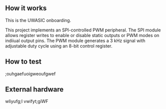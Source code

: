 <!---

This file is used to generate your project datasheet. Please fill in the information below and delete any unused
sections.

You can also include images in this folder and reference them in the markdown. Each image must be less than
512 kb in size, and the combined size of all images must be less than 1 MB.
-->

## How it works
This is the UWASIC onboarding. 

This project implements an SPI-controlled PWM peripheral. The SPI module allows register writes to enable or disable static outputs or PWM modes on indiiual output pins. The PWM module generates a 3 kHz signal with adjustable duty cycle using an 8-bit control register.

## How to test

;ouhgaefuoigweoufgwef

## External hardware

wliyufg;l vwifyt;giWF

